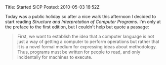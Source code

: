Title: Started SICP
Posted: 2010-05-03 16:52Z  

Today was a public holiday so after a nice walk this 
afternoon I decided to start reading *Structure and 
Interpretation of Computer Programs*. I'm only at the 
preface to the first edition, but I couldn't help but quote 
a passage:

> First, we want to establish the idea that a computer 
> language is not just a way of getting a computer to 
> perform operations but rather that it is a novel formal 
> medium for expressing ideas about methodology. Thus, 
> programs must be written for people to read, and only 
> incidentally for machines to execute.